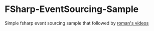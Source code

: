 # FSharp-EventSourcing-Sample
Simple fsharp event sourcing sample that followed by [roman's videos](https://www.youtube.com/playlist?list=PL-nSd-yeckKh7Ts5EKChek7iXcgyUGDHa)
